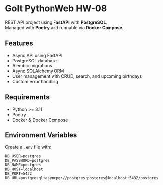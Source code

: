 # GoIt PythonWeb HW-08

REST API project using **FastAPI** with **PostgreSQL**.  
Managed with **Poetry** and runnable via **Docker Compose**.

## Features

- Async API using FastAPI
- PostgreSQL database
- Alembic migrations
- Async SQLAlchemy ORM
- User management with CRUD, search, and upcoming birthdays
- Custom error handling

## Requirements

- Python >= 3.11
- Poetry
- Docker & Docker Compose

## Environment Variables

Create a `.env` file with:

```env
DB_USER=postgres
DB_PASSWORD=postgres
DB_NAME=postgres
DB_HOST=localhost
DB_PORT=5432
DB_URL=postgresql+asyncpg://postgres:postgres@localhost:5432/postgres
```
